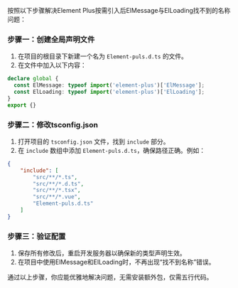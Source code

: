 按照以下步骤解决Element Plus按需引入后ElMessage与ElLoading找不到的名称问题：

### 步骤一：创建全局声明文件

1. 在项目的根目录下新建一个名为 `Element-puls.d.ts` 的文件。
2. 在文件中加入以下内容：

```typescript
declare global {
  const ElMessage: typeof import('element-plus')['ElMessage'];
  const ElLoading: typeof import('element-plus')['ElLoading'];
}
export {}
```

### 步骤二：修改tsconfig.json

1. 打开项目的 `tsconfig.json` 文件，找到 `include` 部分。
2. 在 `include` 数组中添加 `Element-puls.d.ts`，确保路径正确。例如：

```json
{
    "include": [
        "src/**/*.ts",
        "src/**/*.d.ts",
        "src/**/*.tsx",
        "src/**/*.vue",
        "Element-puls.d.ts"
    ]
}
```

### 步骤三：验证配置

1. 保存所有修改后，重启开发服务器以确保新的类型声明生效。
2. 在项目中使用ElMessage和ElLoading时，不再出现“找不到名称”错误。

通过以上步骤，你应能优雅地解决问题，无需安装额外包，仅需五行代码。